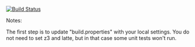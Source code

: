 [![Build Status](https://travis-ci.org/frdevilliers/green.svg?branch=master)](https://travis-ci.org/frdevilliers/green?branch=master)

Notes:

The first step is to update "build.properties" with your local
settings.  You do not need to set z3 and latte, but in that case
some unit tests won't run.
   
